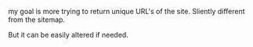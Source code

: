 my goal is more trying to return unique URL's of the site. Sliently different from the sitemap.

But it can be easily altered if needed.
